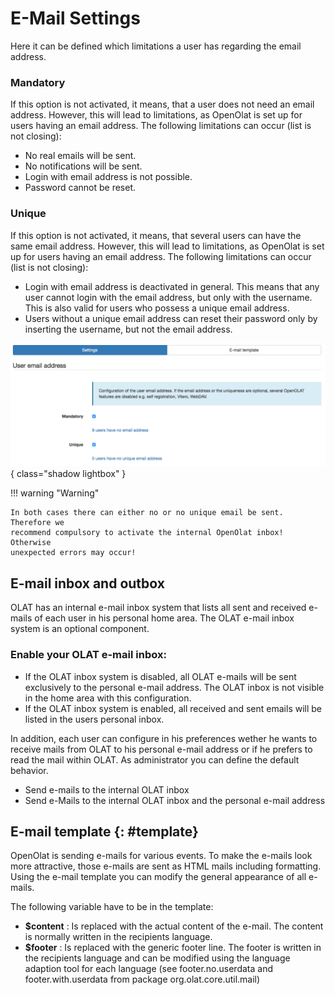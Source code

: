 # E-Mail Settings

Here it can be defined which limitations a user has regarding the email
address.

### Mandatory

If this option is not activated, it means, that a user does not need an email
address. However, this will lead to limitations, as OpenOlat is set up for
users having an email address. The following limitations can occur (list is
not closing):

  * No real emails will be sent.
  * No notifications will be sent.
  * Login with email address is not possible.
  * Password cannot be reset.

### Unique

If this option is not activated, it means, that several users can have the
same email address. However, this will lead to limitations, as OpenOlat is set
up for users having an email address. The following limitations can occur
(list is not closing):

  * Login with email address is deactivated in general. This means that any user cannot login with the email address, but only with the username. This is also valid for users who possess a unique email address. 
  * Users without a unique email address can reset their password only by inserting the username, but not the email address.

![](assets/email_EN.png){ class="shadow lightbox" }

!!! warning "Warning"

	In both cases there can either no or no unique email be sent. Therefore we
	recommend compulsory to activate the internal OpenOlat inbox! Otherwise
	unexpected errors may occur!

  

## E-mail inbox and outbox

OLAT has an internal e-mail inbox system that lists all sent and received
e-mails of each user in his personal home area. The OLAT e-mail inbox system
is an optional component.

### Enable your OLAT e-mail inbox:

  * If the OLAT inbox system is disabled, all OLAT e-mails will be sent exclusively to the personal e-mail address. The OLAT inbox is not visible in the home area with this configuration.
  * If the OLAT inbox system is enabled, all received and sent emails will be listed in the users personal inbox.

In addition, each user can configure in his preferences wether he wants to
receive mails from OLAT to his personal e-mail address or if he prefers to
read the mail within OLAT. As administrator you can define the default
behavior.

  * Send e-mails to the internal OLAT inbox
  * Send e-Mails to the internal OLAT inbox and the personal e-mail address

  

##  E-mail template {: #template}

OpenOlat is sending e-mails for various events. To make the e-mails look more
attractive, those e-mails are sent as HTML mails including formatting. Using
the e-mail template you can modify the general appearance of all e-mails.

The following variable have to be in the template:

  *  **$content** : Is replaced with the actual content of the e-mail. The content is normally written in the recipients language.
  *  **$footer** : Is replaced with the generic footer line. The footer is written in the recipients language and can be modified using the language adaption tool for each language (see footer.no.userdata and footer.with.userdata from package org.olat.core.util.mail)

  

